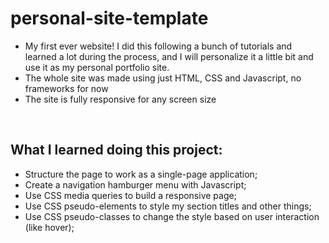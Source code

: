 # personal-site-template
- My first ever website! I did this following a bunch of tutorials and learned a lot during the process, and I will personalize it a little bit and use it as my personal portfolio site.
- The whole site was made using just HTML, CSS and Javascript, no frameworks for now
- The site is fully responsive for any screen size
<br/>

## What I learned doing this project:
- Structure the page to work as a single-page application;
- Create a navigation hamburger menu with Javascript;
-  Use CSS media queries to build a responsive page;
- Use CSS pseudo-elements to style my section titles and other things;
- Use CSS pseudo-classes to change the style based on user interaction (like hover);
